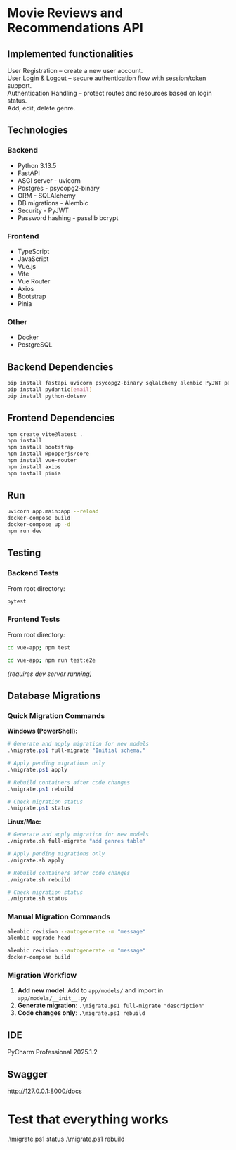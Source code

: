 # Movie Reviews and Recommendations API

## Implemented functionalities
User Registration – create a new user account.  
User Login & Logout – secure authentication flow with session/token support.  
Authentication Handling – protect routes and resources based on login status.  
Add, edit, delete genre.  

## Technologies

### Backend
- Python 3.13.5  
- FastAPI  
- ASGI server - uvicorn  
- Postgres - psycopg2-binary  
- ORM - SQLAlchemy  
- DB migrations - Alembic  
- Security - PyJWT  
- Password hashing - passlib bcrypt  

### Frontend
- TypeScript  
- JavaScript  
- Vue.js  
- Vite  
- Vue Router  
- Axios  
- Bootstrap  
- Pinia  

### Other
- Docker  
- PostgreSQL  

## Backend Dependencies

```bash
pip install fastapi uvicorn psycopg2-binary sqlalchemy alembic PyJWT passlib[bcrypt]
pip install pydantic[email]
pip install python-dotenv
```

## Frontend Dependencies

```bash
npm create vite@latest .
npm install
npm install bootstrap
npm install @popperjs/core
npm install vue-router
npm install axios
npm install pinia
```

## Run

```bash
uvicorn app.main:app --reload
docker-compose build
docker-compose up -d
npm run dev
```

## Testing

### Backend Tests
From root directory:
```bash
pytest
```

### Frontend Tests
From root directory:
```bash
cd vue-app; npm test
```

```bash
cd vue-app; npm run test:e2e
```
*(requires dev server running)*

## Database Migrations

### Quick Migration Commands

**Windows (PowerShell):**
```powershell
# Generate and apply migration for new models
.\migrate.ps1 full-migrate "Initial schema."

# Apply pending migrations only
.\migrate.ps1 apply

# Rebuild containers after code changes
.\migrate.ps1 rebuild

# Check migration status
.\migrate.ps1 status
```

**Linux/Mac:**
```bash
# Generate and apply migration for new models
./migrate.sh full-migrate "add genres table"

# Apply pending migrations only
./migrate.sh apply

# Rebuild containers after code changes
./migrate.sh rebuild

# Check migration status
./migrate.sh status
```

### Manual Migration Commands

```bash
alembic revision --autogenerate -m "message"
alembic upgrade head

alembic revision --autogenerate -m "message"
docker-compose build
```

### Migration Workflow
1. **Add new model**: Add to `app/models/` and import in `app/models/__init__.py`
2. **Generate migration**: `.\migrate.ps1 full-migrate "description"`
3. **Code changes only**: `.\migrate.ps1 rebuild`

## IDE
PyCharm Professional 2025.1.2

## Swagger
http://127.0.0.1:8000/docs

# Test that everything works
.\migrate.ps1 status
.\migrate.ps1 rebuild